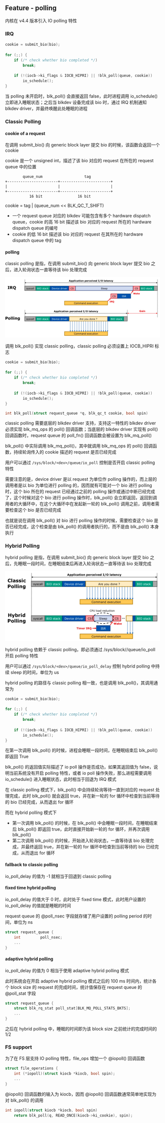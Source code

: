 ## Feature - polling

内核在 v4.4 版本引入 IO polling 特性

### IRQ 

```c
cookie = submit_bio(bio);

for (;;) {
	if (/* check whether bio completed */)
		break;
		
	if (!(iocb->ki_flags & IOCB_HIPRI) || !blk_poll(queue, cookie))
		io_schedule();
}
```

当 polling 未开启时，blk_poll() 会直接返回 false，此时进程调用 io_schedule() 立即进入睡眠状态；之后当 blkdev 设备完成该 bio 时，通过 IRQ 机制通知 blkdev driver，并最终唤醒此处睡眠的进程


### Classic Polling

#### cookie of a request

在调用 submit_bio() 向 generic block layer 提交 bio 的时候，该函数会返回一个 cookie

cookie 是一个 unsigned int，描述了该 bio 对应的 request 在所在的 request queue 中的位置

```
        queue_num                   tag
+-----------------------+-----------------------+
|                       |                       |
+-----------------------+-----------------------+
           16 bit                16 bit
```

cookie = tag | (queue_num << BLK_QC_T_SHIFT)

- 一个 request queue 对应的 blkdev 可能包含有多个 hardware dispatch queue，cookie 的高 16 bit 描述该 bio 对应的 request 所在的 hardware dispatch queue 的编号
- cookie 的低 16 bit 描述该 bio 对应的 request 在其所在的 hardware dispatch queue 中的 tag

#### polling

classic polling 是指，在调用 submit_bio() 向 generic block layer 提交 bio 之后，进入轮询状态一直等待该 bio 处理完成

![](media/15912504878783/15912609003058.jpg)


调用 blk_poll() 实现 classic polling，classic polling 必须设置上 IOCB_HIPRI 标志

```c
cookie = submit_bio(bio);

for (;;) {
	if (/* check whether bio completed */)
		break;
		
	if (!(iocb->ki_flags & IOCB_HIPRI) || !blk_poll(queue, cookie))
		io_schedule();
}
```

```c
int blk_poll(struct request_queue *q, blk_qc_t cookie, bool spin)
```

classic polling 需要底层的 blkdev driver 支持，支持这一特性的 blkdev driver 必须实现 blk_mq_ops 的 poll() 回调函数；当底层的 blkdev driver 实现有 poll() 回调函数时，request queue 的 poll_fn() 回调函数会被设置为 blk_mq_poll()


blk_poll() 中实际调用 blk_mq_poll()，其中就调用 blk_mq_ops 的 poll() 回调函数，持续轮询传入的 cookie 描述的 request 是否已经完成


用户可以通过 `/sys/block/<dev>/queue/io_poll` 控制是否开启 classic polling 特性



需要注意的是，device driver 是以 request 为单位作 polling 操作的，而上层的调用者是以 bio 为单位进行 polling 的，因而就有可能对一个 bio 进行 polling 时，这个 bio 所在的 request 已经通过之前的 polling 操作或通过中断已经完成了，这个时候对这个 bio 进行 polling 操作时，blk_poll() 会立即返回，返回到调用者的大循环中，在这个大循环中在发起新一轮的 blk_poll() 调用之前，调用者需要检查这个 bio 是否已经完成

也就是说在调用 blk_poll() 对 bio 进行 polling 操作的时候，需要检查这个 bio 是否已经完成，这个检查是由 blk_poll() 的调用者执行的，而不是由 blk_poll() 本身执行


### Hybrid Polling

hybrid polling 是指，在调用 submit_bio() 向 generic block layer 提交 bio 之后，先睡眠一段时间，在睡眠结束后再进入轮询状态一直等待该 bio 处理完成

![](media/15912504878783/15912609299388.jpg)


hybrid polling 依赖于 classic polling，即必须通过 /sys/block/<dev>/queue/io_poll 开启 polling 特性

用户可以通过 `/sys/block/<dev>/queue/io_poll_delay` 控制 hybrid polling 中持续 sleep 的时间，单位为 us


hybrid polling 的路径与 classic polling 相一致，也是调用 blk_poll()，其调用通常为

```c
cookie = submit_bio(bio);

for (;;) {
	if (/* check whether bio completed */)
		break;
		
	if (!(iocb->ki_flags & IOCB_HIPRI) || !blk_poll(queue, cookie))
		io_schedule();
}
```

在第一次调用 blk_poll() 的时候，进程会睡眠一段时间，在睡眠结束后 blk_poll() 即返回 True

blk_poll() 的返回值实际描述了 io poll 操作是否成功，如果其返回值为 false，说明当前系统没有开启 polling 特性，或者 io poll 操作失败，那么进程需要调用 io_schedule() 进入睡眠状态，此时相当于回退为 IRQ 模式

在 classic polling 模式下，blk_poll() 中会持续轮询等待一直到对应的 request 处理完成，此时 blk_poll() 就会返回 true，并在新一轮的 for 循环中检查到当前等待的 bio 已经完成，从而退出 for 循环


而在 hybrid polling 模式下

- 第一次调用 blk_poll() 的时候，在 blk_poll() 中会睡眠一段时间，在睡眠结束后 blk_poll() 即返回 true，此时直接开始新一轮的 for 循环，并再次调用 blk_poll()
- 第二次调用 blk_poll() 的时候，开始进入轮询状态，一直等待该 bio 处理完成，并最终返回 true，并在新一轮的 for 循环中检查到当前等待的 bio 已经完成，从而退出 for 循环


#### fallback to classic polling

io_poll_delay 的值为 -1 就相当于回退到 classic polling


#### fixed time hybrid polling

io_poll_delay 的值大于 0 时，此时处于 fixed time 模式，此时用户设置的 io_poll_delay 的值就是睡眠的时间

request queue 的 @poll_nsec 字段就存储了用户设置的 polling period 的时间，单位为 ns

```c
struct request_queue {
	int			poll_nsec;
	...
}
```


#### adaptive hybrid polling

io_poll_delay 的值为 0 相当于使用 adaptive hybrid polling 模式

此时系统会在开启 adaptive hybrid polling 模式之后的 100 ms 时间内，统计各个 block size 的 request 的完成时间，统计值保存在 request queue 的 @poll_stat 字段

```c
struct request_queue {
	struct blk_rq_stat poll_stat[BLK_MQ_POLL_STATS_BKTS];
	...
}
```

之后在 hybrid polling 中，睡眠的时间即为该 block size 之前统计的完成时间的 1/2


### FS support

为了在 FS 层支持 IO polling 特性，file_ops 增加一个 @iopoll() 回调函数

```c
struct file_operations {
	int (*iopoll)(struct kiocb *kiocb, bool spin);
	...
}
```

@iopoll() 回调函数的输入为 kiocb，因而 @iopoll() 回调函数通常简单地实现为对 blk_poll() 的调用

```c
int iopoll(struct kiocb *kiocb, bool spin)
    return blk_poll(q, READ_ONCE(kiocb->ki_cookie), spin);
```
